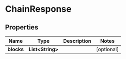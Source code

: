 

# ChainResponse

## Properties

Name | Type | Description | Notes
------------ | ------------- | ------------- | -------------
**blocks** | **List&lt;String&gt;** |  |  [optional]



